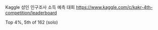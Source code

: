 Kaggle 성인 인구조사 소득 예측 대회
https://www.kaggle.com/c/kakr-4th-competition/leaderboard

Top 4%,
5th of 162 (solo)

